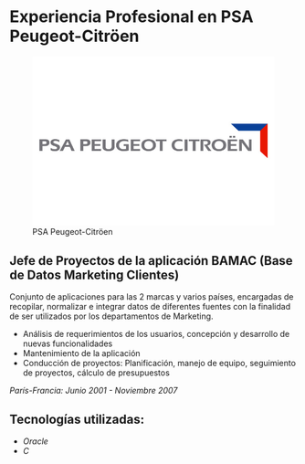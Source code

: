 # Experiencia Profesional en PSA Peugeot-Citröen

<figure>
    <img class="img-art" src="../../../assets/img/proyectos/logo-psa.jpg" alt="Logo PSA">
    <figcaption class="titulo-img">PSA Peugeot-Citröen</figcaption>
</figure>

## Jefe de Proyectos de la aplicación BAMAC (Base de Datos Marketing Clientes)

Conjunto de aplicaciones para las 2 marcas y varios países, encargadas de recopilar, normalizar e integrar datos de diferentes fuentes con la finalidad de ser utilizados por los departamentos de Marketing.

- Análisis de requerimientos de los usuarios, concepción y desarrollo de nuevas funcionalidades
- Mantenimiento de la aplicación
- Conducción de proyectos: Planificación, manejo de
equipo, seguimiento de proyectos, cálculo de
presupuestos

*París-Francia: Junio 2001 - Noviembre 2007*

## Tecnologías utilizadas:

- *Oracle*
- *C*
  